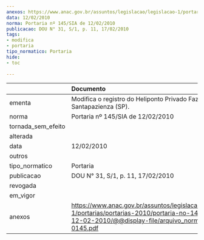 ```yaml
---
anexos: https://www.anac.gov.br/assuntos/legislacao/legislacao-1/portarias/portarias-2010/portaria-no-145-sia-de-12-02-2010/@@display-file/arquivo_norma/PA2010-0145.pdf
data: 12/02/2010
norma: Portaria nº 145/SIA de 12/02/2010
publicacao: DOU N° 31, S/1, p. 11, 17/02/2010
tags:
- modifica
- portaria
tipo_normatico: Portaria
hide: 
- toc 
 
---
```


|                    | Documento                                                                                                                                                        |
|:-------------------|:-----------------------------------------------------------------------------------------------------------------------------------------------------------------|
| ementa             | Modifica o registro do Heliponto Privado Fazenda Santapazienza (SP).                                                                                             |
| norma              | Portaria nº 145/SIA de 12/02/2010                                                                                                                                |
| tornada_sem_efeito |                                                                                                                                                                  |
| alterada           |                                                                                                                                                                  |
| data               | 12/02/2010                                                                                                                                                       |
| outros             |                                                                                                                                                                  |
| tipo_normatico     | Portaria                                                                                                                                                         |
| publicacao         | DOU N° 31, S/1, p. 11, 17/02/2010                                                                                                                                |
| revogada           |                                                                                                                                                                  |
| em_vigor           |                                                                                                                                                                  |
| anexos             | https://www.anac.gov.br/assuntos/legislacao/legislacao-1/portarias/portarias-2010/portaria-no-145-sia-de-12-02-2010/@@display-file/arquivo_norma/PA2010-0145.pdf |